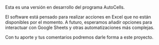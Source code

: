 Esta es una versión en desarrollo del programa AutoCells.

El software está pensado para realizar acciones en Excel que no están disponibles por el momento. A futuro, esperamos añadir opciones para interactuar con Google Sheets y otras automatizaciones más complejas.

Con tu aporte y tus comentarios podremos darle forma a este proyecto.